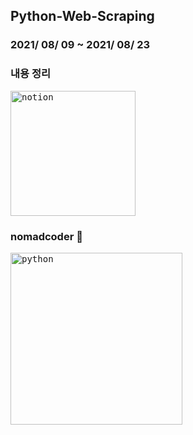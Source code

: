 ## Python-Web-Scraping


### 2021/ 08/ 09 ~ 2021/ 08/ 23

### 내용 정리
[<kbd><img width="200" alt="notion" src="https://user-images.githubusercontent.com/50203674/129452011-d1256eff-fb0d-4048-82f7-534ded0f6221.png"/></kbd>](https://pastoral-kryptops-7c4.notion.site/Python-Web-Scraping-ec29cf60308649df8ca556bce41066c7) 

### nomadcoder :link:
[<kbd><img width="275" alt="python" src="https://user-images.githubusercontent.com/50203674/128755741-a2637243-eb9b-4fb2-bebd-e0a1c7087e44.png"></kbd>](https://nomadcoders.co/python-for-beginners)
